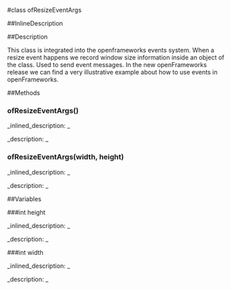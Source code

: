 #class ofResizeEventArgs


<!--
_visible: True_
_advanced: False_
_istemplated: False_
-->

##InlineDescription






##Description

This class is integrated into the openframeworks events system. When a resize event happens we record window size information inside an object of the class. Used to send event messages. In the new openFrameworks release we can find a very illustrative example about how to use events in openFrameworks.





##Methods



### ofResizeEventArgs()

<!--
_syntax: ofResizeEventArgs()_
_name: ofResizeEventArgs_
_returns: _
_returns_description: _
_parameters: _
_access: public_
_version_started: 0.9.0_
_version_deprecated: _
_summary: _
_constant: False_
_static: False_
_visible: True_
_advanced: False_
-->

_inlined_description: _







_description: _







<!----------------------------------------------------------------------------->

### ofResizeEventArgs(width, height)

<!--
_syntax: ofResizeEventArgs(width, height)_
_name: ofResizeEventArgs_
_returns: _
_returns_description: _
_parameters: int width, int height_
_access: public_
_version_started: 0.9.0_
_version_deprecated: _
_summary: _
_constant: False_
_static: False_
_visible: True_
_advanced: False_
-->

_inlined_description: _







_description: _







<!----------------------------------------------------------------------------->

##Variables



###int height

<!--
_name: height_
_type: int_
_access: public_
_version_started: 0073_
_version_deprecated: _
_summary: _
_visible: True_
_constant: True_
_advanced: False_
-->

_inlined_description: _







_description: _







<!----------------------------------------------------------------------------->

###int width

<!--
_name: width_
_type: int_
_access: public_
_version_started: 0073_
_version_deprecated: _
_summary: _
_visible: True_
_constant: True_
_advanced: False_
-->

_inlined_description: _







_description: _







<!----------------------------------------------------------------------------->


